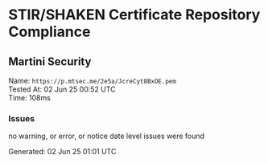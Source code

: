 # STIR/SHAKEN Certificate Repository Compliance

## Martini Security

Name: `https://p.mtsec.me/2e5a/JcreCyt8BxOE.pem`\
Tested At: 02 Jun 25 00:52 UTC\
Time: 108ms

### Issues

no warning, or error, or notice date level issues were found

Generated: 02 Jun 25 01:01 UTC